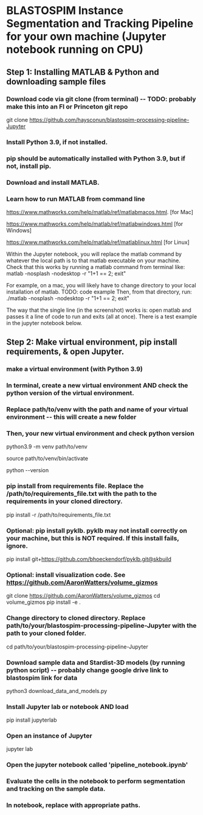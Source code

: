 
# BLASTOSPIM Instance Segmentation and Tracking Pipeline for your own machine (Jupyter notebook running on CPU)

## Step 1: Installing MATLAB & Python and downloading sample files

### Download code via git clone (from terminal) -- TODO: probably make this into an FI or Princeton git repo
git clone https://github.com/haysconun/blastospim-processing-pipeline-Jupyter

### Install Python 3.9, if not installed.
### pip should be automatically installed with Python 3.9, but if not, install pip.

### Download and install MATLAB.
### Learn how to run MATLAB from command line
https://www.mathworks.com/help/matlab/ref/matlabmacos.html.   [for Mac]

https://www.mathworks.com/help/matlab/ref/matlabwindows.html  [for Windows]

https://www.mathworks.com/help/matlab/ref/matlablinux.html    [for Linux]

Within the Jupyter notebook, you will replace the matlab command by whatever the local path is to that matlab executable on your machine.
Check that this works by running a matlab command from terminal like:
matlab -nosplash -nodesktop -r "1+1 == 2; exit"

For example, on a mac, you will likely have to change directory to your local installation of matlab. TODO: code example
Then, from that directory, run:
./matlab -nosplash -nodesktop -r "1+1 == 2; exit"

The way that the single line (in the screenshot) works is: open matlab and passes it a line of code to run and exits (all at once).
There is a test example in the jupyter notebook below.

## Step 2: Make virtual environment, pip install requirements, & open Jupyter.

### make a virtual environment (with Python 3.9)
### In terminal, create a new virtual environment AND check the python version of the virtual environment.
### Replace path/to/venv with the path and name of your virtual environment -- this will create a new folder
### Then, your new virtual environment and check python version
python3.9 -m venv path/to/venv

source path/to/venv/bin/activate

python --version

### pip install from requirements file. Replace the /path/to/requirements_file.txt with the path to the requirements in your cloned directory.
pip install -r /path/to/requirements_file.txt

### Optional: pip install pyklb. pyklb may not install correctly on your machine, but this is NOT required. If this install fails, ignore. 
pip install git+https://github.com/bhoeckendorf/pyklb.git@skbuild

### Optional: install visualization code. See https://github.com/AaronWatters/volume_gizmos
git clone https://github.com/AaronWatters/volume_gizmos
cd volume_gizmos
pip install -e .

### Change directory to cloned directory. Replace path/to/your/blastospim-processing-pipeline-Jupyter with the path to your cloned folder.
cd path/to/your/blastospim-processing-pipeline-Jupyter

### Download sample data and Stardist-3D models (by running python script) -- probably change google drive link to blastospim link for data
python3 download_data_and_models.py

### Install Jupyter lab or notebook AND load
pip install jupyterlab

### Open an instance of Jupyter
jupyter lab

### Open the jupyter notebook called 'pipeline_notebook.ipynb'
### Evaluate the cells in the notebook to perform segmentation and tracking on the sample data.

### In notebook, replace with appropriate paths.
